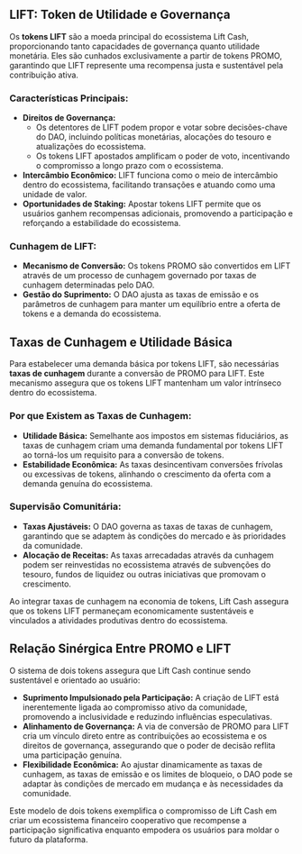 ## LIFT: Token de Utilidade e Governança

Os **tokens LIFT** são a moeda principal do ecossistema Lift Cash, proporcionando tanto capacidades de governança quanto utilidade monetária. Eles são cunhados exclusivamente a partir de tokens PROMO, garantindo que LIFT represente uma recompensa justa e sustentável pela contribuição ativa.

### Características Principais:
- **Direitos de Governança:**  
  - Os detentores de LIFT podem propor e votar sobre decisões-chave do DAO, incluindo políticas monetárias, alocações do tesouro e atualizações do ecossistema.  
  - Os tokens LIFT apostados amplificam o poder de voto, incentivando o compromisso a longo prazo com o ecossistema.  
- **Intercâmbio Econômico:** LIFT funciona como o meio de intercâmbio dentro do ecossistema, facilitando transações e atuando como uma unidade de valor.  
- **Oportunidades de Staking:** Apostar tokens LIFT permite que os usuários ganhem recompensas adicionais, promovendo a participação e reforçando a estabilidade do ecossistema.  

### Cunhagem de LIFT:
- **Mecanismo de Conversão:** Os tokens PROMO são convertidos em LIFT através de um processo de cunhagem governado por taxas de cunhagem determinadas pelo DAO.  
- **Gestão do Suprimento:** O DAO ajusta as taxas de emissão e os parâmetros de cunhagem para manter um equilíbrio entre a oferta de tokens e a demanda do ecossistema.  

## Taxas de Cunhagem e Utilidade Básica

Para estabelecer uma demanda básica por tokens LIFT, são necessárias **taxas de cunhagem** durante a conversão de PROMO para LIFT. Este mecanismo assegura que os tokens LIFT mantenham um valor intrínseco dentro do ecossistema.

### Por que Existem as Taxas de Cunhagem:
- **Utilidade Básica:** Semelhante aos impostos em sistemas fiduciários, as taxas de cunhagem criam uma demanda fundamental por tokens LIFT ao torná-los um requisito para a conversão de tokens.
- **Estabilidade Econômica:** As taxas desincentivam conversões frívolas ou excessivas de tokens, alinhando o crescimento da oferta com a demanda genuína do ecossistema.

### Supervisão Comunitária:
- **Taxas Ajustáveis:** O DAO governa as taxas de taxas de cunhagem, garantindo que se adaptem às condições do mercado e às prioridades da comunidade.
- **Alocação de Receitas:** As taxas arrecadadas através da cunhagem podem ser reinvestidas no ecossistema através de subvenções do tesouro, fundos de liquidez ou outras iniciativas que promovam o crescimento.

Ao integrar taxas de cunhagem na economia de tokens, Lift Cash assegura que os tokens LIFT permaneçam economicamente sustentáveis e vinculados a atividades produtivas dentro do ecossistema.

## Relação Sinérgica Entre PROMO e LIFT

O sistema de dois tokens assegura que Lift Cash continue sendo sustentável e orientado ao usuário:

- **Suprimento Impulsionado pela Participação:** A criação de LIFT está inerentemente ligada ao compromisso ativo da comunidade, promovendo a inclusividade e reduzindo influências especulativas.  
- **Alinhamento de Governança:** A via de conversão de PROMO para LIFT cria um vínculo direto entre as contribuições ao ecossistema e os direitos de governança, assegurando que o poder de decisão reflita uma participação genuína.  
- **Flexibilidade Econômica:** Ao ajustar dinamicamente as taxas de cunhagem, as taxas de emissão e os limites de bloqueio, o DAO pode se adaptar às condições de mercado em mudança e às necessidades da comunidade.  

Este modelo de dois tokens exemplifica o compromisso de Lift Cash em criar um ecossistema financeiro cooperativo que recompense a participação significativa enquanto empodera os usuários para moldar o futuro da plataforma.
